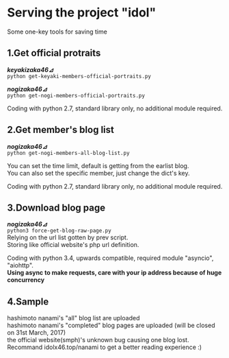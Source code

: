 # Serving the project "idol"  
Some one-key tools for saving time

## 1.Get official protraits  
***keyakizaka46⊿***  
`python get-keyaki-members-official-portraits.py`  

***nogizaka46⊿***  
`python get-nogi-members-official-portraits.py`  

Coding with python 2.7, standard library only, no additional module required.

## 2.Get member's blog list 
***nogizaka46⊿***  
`python get-nogi-members-all-blog-list.py`  

You can set the time limit, default is getting from the earlist blog.  
You can also set the specific member, just change the dict's key.  

Coding with python 2.7, standard library only, no additional module required.  

## 3.Download blog page
***nogizaka46⊿***  
`python3 force-get-blog-raw-page.py`  
Relying on the url list gotten by prev script.  
Storing like official website's php url definition.  

Coding with python 3.4, upwards compatible, required module "asyncio", "aiohttp".  
**Using async to make requests, care with your ip address because of huge concurrency**

## 4.Sample  
hashimoto nanami's "all" blog list are uploaded  
hashimoto nanami's "completed" blog pages are uploaded (will be closed on 31st March, 2017)   
the official website(smph)'s unknown bug causing one blog lost.  
Recommand idolx46.top/nanami to get a better reading experience :)     